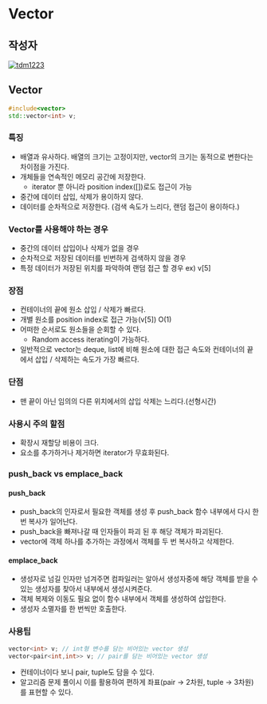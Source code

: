 # **Vector**

## 작성자
[![tdm1223](https://avatars1.githubusercontent.com/u/21440957?s=100&v=4)](https://github.com/tdm1223)

## Vector
```cpp
#include<vector>
std::vector<int> v;
```
### 특징
- 배열과 유사하다. 배열의 크기는 고정이지만, vector의 크기는 동적으로 변한다는 차이점을 가진다.
- 개체들을 연속적인 메모리 공간에 저장한다.
    -  iterator 뿐 아니라 position index([])로도 접근이 가능
- 중간에 데이터 삽입, 삭제가 용이하지 않다. 
- 데이터를 순차적으로 저장한다. (검색 속도가 느리다, 랜덤 접근이 용이하다.)

### Vector를 사용해야 하는 경우
- 중간의 데이터 삽입이나 삭제가 없을 경우
- 순차적으로 저장된 데이터를 빈번하게 검색하지 않을 경우
- 특정 데이터가 저장된 위치를 파악하여 랜덤 접근 할 경우 ex) v[5]

### 장점 	
- 컨테이너의 끝에 원소 삽입 / 삭제가 빠르다.
- 개별 원소를 position index로 접근 가능(v[5]) O(1)
- 어떠한 순서로도 원소들을 순회할 수 있다. 
    - Random access iterating이 가능하다.
- 일반적으로 vector는 deque, list에 비해 원소에 대한 접근 속도와 컨테이너의 끝에서 삽입 / 삭제하는 속도가 가장 빠르다. 

### 단점 
- 맨 끝이 아닌 임의의 다른 위치에서의 삽입 삭제는 느리다.(선형시간)

### 사용시 주의 할점
- 확장시 재할당 비용이 크다.
- 요소를 추가하거나 제거하면 iterator가 무효화된다.

### push_back vs emplace_back
#### push_back
- push_back의 인자로서 필요한 객체를 생성 후 push_back 함수 내부에서 다시 한 번 복사가 일어난다.
- push_back을 빠져나갈 때 인자들이 파괴 된 후 해당 객체가 파괴된다. 
- vector에 객체 하나를 추가하는 과정에서 객체를 두 번 복사하고 삭제한다.
#### emplace_back
- 생성자로 넘길 인자만 넘겨주면 컴파일러는 알아서 생성자중에 해당 객체를 받을 수 있는 생성자를 찾아서 내부에서 생성시켜준다. 
- 객체 복제와 이동도 필요 없이 함수 내부에서 객체를 생성하여 삽입한다.
- 생성자 소멸자를 한 번씩만 호출한다.

### 사용팁
```cpp
vector<int> v; // int형 변수를 담는 비어있는 vector 생성
vector<pair<int,int>> v; // pair를 담는 비어있는 vector 생성
```
- 컨테이너이다 보니 pair, tuple도 담을 수 있다.
- 알고리즘 문제 풀이시 이를 활용하여 편하게 좌표(pair -> 2차원, tuple -> 3차원)를 표현할 수 있다.
